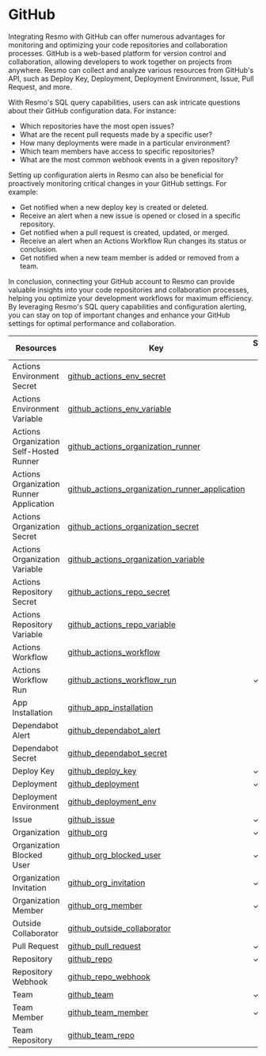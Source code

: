 GitHub
======
Integrating Resmo with GitHub can offer numerous advantages for monitoring and optimizing your code repositories and collaboration processes. GitHub is a web-based platform for version control and collaboration, allowing developers to work together on projects from anywhere. Resmo can collect and analyze various resources from GitHub's API, such as Deploy Key, Deployment, Deployment Environment, Issue, Pull Request, and more.

With Resmo's SQL query capabilities, users can ask intricate questions about their GitHub configuration data. For instance:

* Which repositories have the most open issues?
* What are the recent pull requests made by a specific user?
* How many deployments were made in a particular environment?
* Which team members have access to specific repositories?
* What are the most common webhook events in a given repository?

Setting up configuration alerts in Resmo can also be beneficial for proactively monitoring critical changes in your GitHub settings. For example:

* Get notified when a new deploy key is created or deleted.
* Receive an alert when a new issue is opened or closed in a specific repository.
* Get notified when a pull request is created, updated, or merged.
* Receive an alert when an Actions Workflow Run changes its status or conclusion.
* Get notified when a new team member is added or removed from a team.

In conclusion, connecting your GitHub account to Resmo can provide valuable insights into your code repositories and collaboration processes, helping you optimize your development workflows for maximum efficiency. By leveraging Resmo's SQL query capabilities and configuration alerting, you can stay on top of important changes and enhance your GitHub settings for optimal performance and collaboration.

| **Resources**                           | **Key**                                                                                                     | **Supports Events** |
| --------------------------------------- | ----------------------------------------------------------------------------------------------------------- | ------------------- |
| Actions Environment Secret              | [github\_actions\_env\_secret](github\_actions\_env\_secret.md)                                             |                     |
| Actions Environment Variable            | [github\_actions\_env\_variable](github\_actions\_env\_variable.md)                                         |                     |
| Actions Organization Self-Hosted Runner | [github\_actions\_organization\_runner](github\_actions\_organization\_runner.md)                           |                     |
| Actions Organization Runner Application | [github\_actions\_organization\_runner\_application](github\_actions\_organization\_runner\_application.md) |                     |
| Actions Organization Secret             | [github\_actions\_organization\_secret](github\_actions\_organization\_secret.md)                           |                     |
| Actions Organization Variable           | [github\_actions\_organization\_variable](github\_actions\_organization\_variable.md)                       |                     |
| Actions Repository Secret               | [github\_actions\_repo\_secret](github\_actions\_repo\_secret.md)                                           |                     |
| Actions Repository Variable             | [github\_actions\_repo\_variable](github\_actions\_repo\_variable.md)                                       |                     |
| Actions Workflow                        | [github\_actions\_workflow](github\_actions\_workflow.md)                                                   |                     |
| Actions Workflow Run                    | [github\_actions\_workflow\_run](github\_actions\_workflow\_run.md)                                         | &check;             |
| App Installation                        | [github\_app\_installation](github\_app\_installation.md)                                                   |                     |
| Dependabot Alert                        | [github\_dependabot\_alert](github\_dependabot\_alert.md)                                                   |                     |
| Dependabot Secret                       | [github\_dependabot\_secret](github\_dependabot\_secret.md)                                                 |                     |
| Deploy Key                              | [github\_deploy\_key](github\_deploy\_key.md)                                                               | &check;             |
| Deployment                              | [github\_deployment](github\_deployment.md)                                                                 | &check;             |
| Deployment Environment                  | [github\_deployment\_env](github\_deployment\_env.md)                                                       |                     |
| Issue                                   | [github\_issue](github\_issue.md)                                                                           | &check;             |
| Organization                            | [github\_org](github\_org.md)                                                                               | &check;             |
| Organization Blocked User               | [github\_org\_blocked\_user](github\_org\_blocked\_user.md)                                                 | &check;             |
| Organization Invitation                 | [github\_org\_invitation](github\_org\_invitation.md)                                                       | &check;             |
| Organization Member                     | [github\_org\_member](github\_org\_member.md)                                                               | &check;             |
| Outside Collaborator                    | [github\_outside\_collaborator](github\_outside\_collaborator.md)                                           |                     |
| Pull Request                            | [github\_pull\_request](github\_pull\_request.md)                                                           | &check;             |
| Repository                              | [github\_repo](github\_repo.md)                                                                             | &check;             |
| Repository Webhook                      | [github\_repo\_webhook](github\_repo\_webhook.md)                                                           |                     |
| Team                                    | [github\_team](github\_team.md)                                                                             | &check;             |
| Team Member                             | [github\_team\_member](github\_team\_member.md)                                                             | &check;             |
| Team Repository                         | [github\_team\_repo](github\_team\_repo.md)                                                                 |                     |
